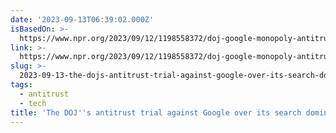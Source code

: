 ```yaml
---
date: '2023-09-13T06:39:02.000Z'
isBasedOn: >-
  https://www.npr.org/2023/09/12/1198558372/doj-google-monopoly-antitrust-trial-search-engine
link: >-
  https://www.npr.org/2023/09/12/1198558372/doj-google-monopoly-antitrust-trial-search-engine
slug: >-
  2023-09-13-the-dojs-antitrust-trial-against-google-over-its-search-dominance-begins
tags:
  - antitrust
  - tech
title: 'The DOJ''s antitrust trial against Google over its search dominance begins :'
---
```


